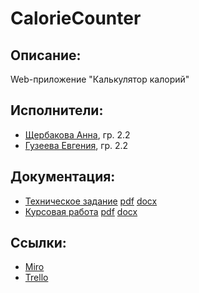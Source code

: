 # CalorieCounter
## Описание:
Web-приложение "Калькулятор калорий"
## Исполнители:
* [Щербакова Анна](https://github.com/AnnaShherbakova), гр. 2.2
* [Гузеева Евгения](https://github.com/GuzeevaEvgenia), гр. 2.2
## Документация:
* [Техническое задание](https://docs.google.com/document/d/16PXZ8UDE5yjGe_SmwdVw_LmjTZnD81_mIYBpmVfr4Wc/edit?usp=sharing) [pdf](https://drive.google.com/file/d/1KJQtzDjhRXQQgbKQyHJ6XviDbw32VsPg/view?usp=sharing) [docx](https://drive.google.com/file/d/1ZAVK7kLfLuZpU75oQQlmlQZnL6rgldz6/view?usp=sharing)
* [Курсовая работа](https://drive.google.com/file/d/1BvRx1ePyGDBTXvv5msW5ZydQ_SEs-SXF/view?usp=sharing) [pdf](https://drive.google.com/file/d/1BvRx1ePyGDBTXvv5msW5ZydQ_SEs-SXF/view?usp=sharing) [docx](https://drive.google.com/file/d/1hykuyZLkcIFP8yEx77JCjSGAIgu8CVg6/view?usp=sharing)
## Ссылки:
* [Miro](https://miro.com/app/board/o9J_kvYRfT4=/)
* [Trello](https://trello.com/b/cbvrd0IZ/калькулятор-калорий)
